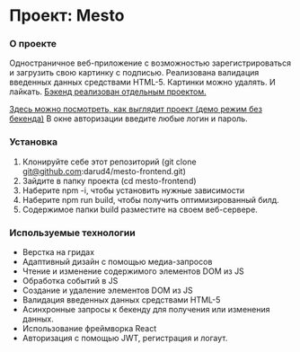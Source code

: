 # Проект: Mesto

### О проекте

Одностраничное веб-приложение с возможностью зарегистрироваться и загрузить свою картинку с подписью.
Реализована валидация введенных данных средствами HTML-5. Картинки можно удалять. И лайкать. 
[Бэкенд реализован отдельным проектом.](https://github.com/darud4/mesto-backend)

[Здесь можно посмотреть, как выглядит проект (демо режим без бекенда)](https://mesto-frontend.vercel.app)
В окне авторизации введите любые логин и пароль.

### Установка
1. Клонируйте себе этот репозиторий (git clone git@github.com:darud4/mesto-frontend.git)
2. Зайдите в папку проекта (cd mesto-frontend)
3. Наберите npm -i, чтобы установить нужные зависимости
4. Наберите npm run build, чтобы получить оптимизированный билд.
5. Содержимое папки build разместите на своем веб-сервере.

### Используемые технологии
- Верстка на гридах
- Адаптивный дизайн с помощью медиа-запросов
- Чтение и изменение содержимого элементов DOM из JS
- Обработка событий в JS
- Создание и удаление элементов DOM из JS
- Валидация введенных данных средствами HTML-5
- Асинхронные запросы к бекенду для получения или изменения данных.
- Использование фреймворка React
- Авторизация с помощью JWT, регистрация и логаут.
